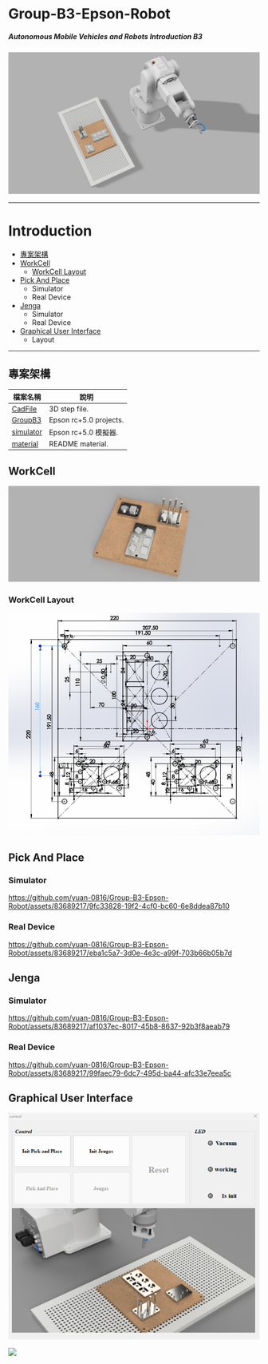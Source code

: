 # Group-B3-Epson-Robot
##### Autonomous Mobile Vehicles and Robots Introduction B3
![](https://github.com/yuan-0816/Group-B3-Epson-Robot/blob/main/material/rander.png)

-----
# Introduction
+ [專案架構](#專案架構)
+ [WorkCell](#workcell)
  * [WorkCell Layout](#workcell-layout)
+ [Pick And Place](#Pick-And-Place)
  * Simulator
  * Real Device
+ [Jenga](#Jenga)
  * Simulator
  * Real Device
+ [Graphical User Interface](#Graphical-User-Interface)
  * Layout

-------
## 專案架構
| **檔案名稱**     | **說明** |
|--------------|-------------------------|
| [CadFile](https://github.com/yuan-0816/Group-B3-Epson-Robot/tree/main/CadFile)      |3D step file.            |
| [GroupB3](https://github.com/yuan-0816/Group-B3-Epson-Robot/tree/main/GroupB3)      |Epson rc+5.0 projects.   |
| [simulator](https://github.com/yuan-0816/Group-B3-Epson-Robot/tree/main/simulator)  |Epson rc+5.0 模擬器.     |
| [material](https://github.com/yuan-0816/Group-B3-Epson-Robot/tree/main/material)    |README material.         |

## WorkCell
![](https://github.com/yuan-0816/Group-B3-Epson-Robot/blob/main/material/workcell%20v9.png)
### WorkCell Layout
![](https://github.com/yuan-0816/Group-B3-Epson-Robot/blob/main/material/workcell_layout.png)

  
## Pick And Place
### Simulator

https://github.com/yuan-0816/Group-B3-Epson-Robot/assets/83689217/9fc33828-19f2-4cf0-bc60-6e8ddea87b10

### Real Device
https://github.com/yuan-0816/Group-B3-Epson-Robot/assets/83689217/eba1c5a7-3d0e-4e3c-a99f-703b66b05b7d

## Jenga
### Simulator

https://github.com/yuan-0816/Group-B3-Epson-Robot/assets/83689217/af1037ec-8017-45b8-8637-92b3f8aeab79

### Real Device

https://github.com/yuan-0816/Group-B3-Epson-Robot/assets/83689217/99faec79-6dc7-495d-ba44-afc33e7eea5c


## Graphical User Interface
![](https://github.com/yuan-0816/Group-B3-Epson-Robot/blob/main/material/GUI.png)

![](https://github.com/yuan-0816/Group-B3-Epson-Robot/blob/main/material/GUI.gif)




